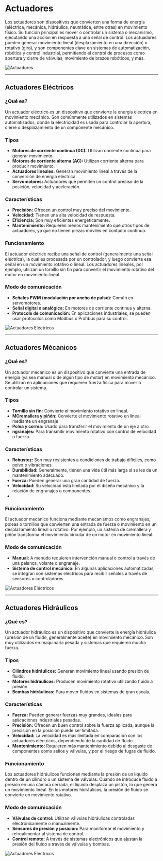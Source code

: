 # Actuadores

Los actuadores son dispositivos que convierten una forma de energía (eléctrica, mecánica, hidráulica, neumática, entre otras) en movimiento físico. Su función principal es mover o controlar un sistema o mecanismo, ejecutando una acción en respuesta a una señal de control. Los actuadores pueden generar movimiento lineal (desplazamiento en una dirección) o rotativo (giro), y son componentes clave en sistemas de automatización, robótica y control industrial, permitiendo el control de procesos como apertura y cierre de válvulas, movimiento de brazos robóticos, y más.

![Actuadores](https://roboticoss.com/wp-content/uploads/2023/04/Actuadores-para-robotica-1.webp "Actuadores")

---

## Actuadores Eléctricos
### ¿Qué es?
Un actuador eléctrico es un dispositivo que convierte la energía eléctrica en movimiento mecánico. Son comúnmente utilizados en sistemas automatizados, donde la electricidad es usada para controlar la apertura, cierre o desplazamiento de un componente mecánico.

### Tipos
- **Motores de corriente continua (DC):** Utilizan corriente continua para generar movimiento.
- **Motores de corriente alterna (AC):** Utilizan corriente alterna para producir movimiento.
- **Actuadores lineales:** Generan movimiento lineal a través de la conversión de energía eléctrica.
- **Servomotores:** Actuadores que permiten un control preciso de la posición, velocidad y aceleración.

### Características
- **Precisión:** Ofrecen un control muy preciso del movimiento.
- **Velocidad:** Tienen una alta velocidad de respuesta.
- **Eficiencia:** Son muy eficientes energéticamente.
- **Mantenimiento:** Requieren menos mantenimiento que otros tipos de actuadores, ya que no tienen piezas móviles en contacto continuo.
  
### Funcionamiento
El actuador eléctrico recibe una señal de control (generalmente una señal eléctrica), la cual es procesada por un controlador, y luego convierte esa señal en un movimiento rotativo o lineal. Los actuadores lineales, por ejemplo, utilizan un tornillo sin fin para convertir el movimiento rotativo del motor en movimiento lineal.

### Modo de comunicación
- **Señales PWM (modulación por ancho de pulso):** Común en servomotores.
- **Señal digital o analógica:** En motores de corriente continua y alterna.
- **Protocolo de comunicación:** En aplicaciones industriales, se pueden usar protocolos como Modbus o Profibus para su control.

![Actuadores Eléctricos](https://www.novotecargentina.com/documentos/3/1057_Actuadores-electricos%20.jpg "A. Eléctricos")

---

## Actuadores Mécanicos
### ¿Qué es?
Un actuador mecánico es un dispositivo que convierte una entrada de energía (ya sea manual o de algún tipo de motor) en movimiento mecánico. Se utilizan en aplicaciones que requieren fuerza física para mover o controlar un sistema.

### Tipos
- **Tornillo sin fin:** Convierte el movimiento rotativo en lineal.
- **MCremallera y piñón:** Convierte el movimiento rotativo en lineal mediante un engranaje
- **Polea y correa:** Usado para transferir el movimiento de un eje a otro.
- **ngranajes:** Para transmitir movimiento rotativo con control de velocidad o fuerza.

### Características
- **Robustez:** Son muy resistentes a condiciones de trabajo difíciles, como polvo o vibraciones.
- **Durabilidad:** Generalmente, tienen una vida útil más larga si se les da un mantenimiento adecuado.
- **Fuerza:** Pueden generar una gran cantidad de fuerza.
- **Velocidad:** Su velocidad está limitada por el diseño mecánico y la relación de engranajes o componentes.
- 
### Funcionamiento
El actuador mecánico funciona mediante mecanismos como engranajes, poleas o tornillos que convierten una entrada de fuerza o movimiento en un desplazamiento lineal o rotativo. Por ejemplo, un sistema de cremallera y piñón transforma el movimiento circular de un motor en movimiento lineal.

### Modo de comunicación
- **Manual:** A menudo requieren intervención manual o control a través de una palanca, volante o engranaje.
- **Sistema de control mecánico:** En algunas aplicaciones automatizadas, se integran con sistemas eléctricos para recibir señales a través de sensores o controladores.

![Actuadores Eléctricos](https://img.interempresas.net/FotosArtProductos/P56888.jpg "A. Eléctricos")

---

## Actuadores Hidráulicos

### ¿Qué es?
Un actuador hidráulico es un dispositivo que convierte la energía hidráulica (presión de un fluido, generalmente aceite) en movimiento mecánico. Son muy utilizados en maquinaria pesada y sistemas que requieren mucha fuerza.

### Tipos
- **Cilindros hidráulicos:** Generan movimiento lineal usando presión de fluido.
- **Motores hidráulicos:** Producen movimiento rotativo utilizando fluido a presión.
- **Bombas hidráulicas:** Para mover fluidos en sistemas de gran escala.

### Características
- **Fuerza:** Pueden generar fuerzas muy grandes, ideales para aplicaciones industriales pesadas.
- **Precisión:** Ofrecen un buen control sobre la fuerza aplicada, aunque la precisión en la posición puede ser limitada.
- **Velocidad:** La velocidad es más limitada en comparación con los actuadores eléctricos, dependiendo de la cantidad de fluido.
- **Mantenimiento:** Requieren más mantenimiento debido al desgaste de componentes como sellos y válvulas, y por el riesgo de fugas de fluido.

### Funcionamiento
Los actuadores hidráulicos funcionan mediante la presión de un líquido dentro de un cilindro o un sistema de válvulas. Cuando se introduce fluido a presión en una cámara cerrada, el líquido desplaza un pistón, lo que genera un movimiento lineal. En los motores hidráulicos, la presión de fluido se convierte en movimiento rotativo.

### Modo de comunicación
- **Válvulas de control:** Utilizan válvulas hidráulicas controladas electrónicamente o manualmente.
- **Sensores de presión y posición:** Para monitorear el movimiento y retroalimentar al sistema de control.
- **Control remoto:** A través de sistemas electrónicos que ajustan la presión del fluido a través de válvulas y bombas.

![Actuadores Eléctricos](https://img.interempresas.net/fotos/2515647.jpeg "A. Eléctricos")
